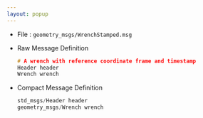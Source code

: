 ```yaml
---
layout: popup
---
```


- File : `geometry_msgs/WrenchStamped.msg`
- Raw Message Definition

  ```c
  # A wrench with reference coordinate frame and timestamp
  Header header
  Wrench wrench

  ```

- Compact Message Definition

  ```c
  std_msgs/Header header
  geometry_msgs/Wrench wrench
  ```
